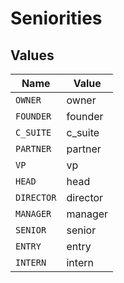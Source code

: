 # Seniorities


## Values

| Name       | Value      |
| ---------- | ---------- |
| `OWNER`    | owner      |
| `FOUNDER`  | founder    |
| `C_SUITE`  | c_suite    |
| `PARTNER`  | partner    |
| `VP`       | vp         |
| `HEAD`     | head       |
| `DIRECTOR` | director   |
| `MANAGER`  | manager    |
| `SENIOR`   | senior     |
| `ENTRY`    | entry      |
| `INTERN`   | intern     |